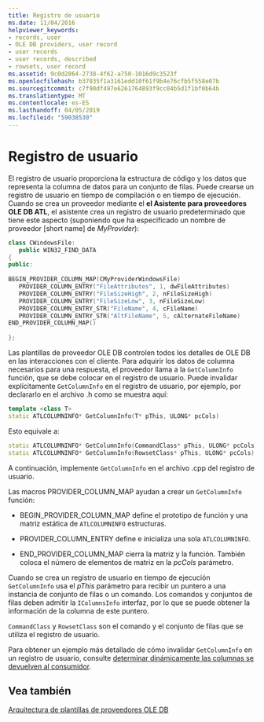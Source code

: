 ```yaml
---
title: Registro de usuario
ms.date: 11/04/2016
helpviewer_keywords:
- records, user
- OLE DB providers, user record
- user records
- user records, described
- rowsets, user record
ms.assetid: 9c0d2864-2738-4f62-a750-1016d9c3523f
ms.openlocfilehash: b37835f1a3161edd10f61f9b4e76cfb5f558e07b
ms.sourcegitcommit: c7f90df497e6261764893f9cc04b5d1f1bf0b64b
ms.translationtype: MT
ms.contentlocale: es-ES
ms.lasthandoff: 04/05/2019
ms.locfileid: "59038530"
---
```

# <a name="user-record"></a>Registro de usuario

El registro de usuario proporciona la estructura de código y los datos que representa la columna de datos para un conjunto de filas. Puede crearse un registro de usuario en tiempo de compilación o en tiempo de ejecución. Cuando se crea un proveedor mediante el **el Asistente para proveedores OLE DB ATL**, el asistente crea un registro de usuario predeterminado que tiene este aspecto (suponiendo que ha especificado un nombre de proveedor [short name] de *MyProvider*):

```cpp
class CWindowsFile:
   public WIN32_FIND_DATA
{
public:
  
BEGIN_PROVIDER_COLUMN_MAP(CMyProviderWindowsFile)
   PROVIDER_COLUMN_ENTRY("FileAttributes", 1, dwFileAttributes)
   PROVIDER_COLUMN_ENTRY("FileSizeHigh", 2, nFileSizeHigh)
   PROVIDER_COLUMN_ENTRY("FileSizeLow", 3, nFileSizeLow)
   PROVIDER_COLUMN_ENTRY_STR("FileName", 4, cFileName)
   PROVIDER_COLUMN_ENTRY_STR("AltFileName", 5, cAlternateFileName)
END_PROVIDER_COLUMN_MAP()
  
};
```

Las plantillas de proveedor OLE DB controlen todos los detalles de OLE DB en las interacciones con el cliente. Para adquirir los datos de columna necesarios para una respuesta, el proveedor llama a la `GetColumnInfo` función, que se debe colocar en el registro de usuario. Puede invalidar explícitamente `GetColumnInfo` en el registro de usuario, por ejemplo, por declararlo en el archivo .h como se muestra aquí:

```cpp
template <class T>
static ATLCOLUMNINFO* GetColumnInfo(T* pThis, ULONG* pcCols) 
```

Esto equivale a:

```cpp
static ATLCOLUMNINFO* GetColumnInfo(CommandClass* pThis, ULONG* pcCols)
static ATLCOLUMNINFO* GetColumnInfo(RowsetClass* pThis, ULONG* pcCols)
```

A continuación, implemente `GetColumnInfo` en el archivo .cpp del registro de usuario.

Las macros PROVIDER_COLUMN_MAP ayudan a crear un `GetColumnInfo` función:

- BEGIN_PROVIDER_COLUMN_MAP define el prototipo de función y una matriz estática de `ATLCOLUMNINFO` estructuras.

- PROVIDER_COLUMN_ENTRY define e inicializa una sola `ATLCOLUMNINFO`.

- END_PROVIDER_COLUMN_MAP cierra la matriz y la función. También coloca el número de elementos de matriz en la *pcCols* parámetro.

Cuando se crea un registro de usuario en tiempo de ejecución `GetColumnInfo` usa el *pThis* parámetro para recibir un puntero a una instancia de conjunto de filas o un comando. Los comandos y conjuntos de filas deben admitir la `IColumnsInfo` interfaz, por lo que se puede obtener la información de la columna de este puntero.

`CommandClass` y `RowsetClass` son el comando y el conjunto de filas que se utiliza el registro de usuario.

Para obtener un ejemplo más detallado de cómo invalidar `GetColumnInfo` en un registro de usuario, consulte [determinar dinámicamente las columnas se devuelven al consumidor](../../data/oledb/dynamically-determining-columns-returned-to-the-consumer.md).

## <a name="see-also"></a>Vea también

[Arquitectura de plantillas de proveedores OLE DB](../../data/oledb/ole-db-provider-template-architecture.md)<br/>
